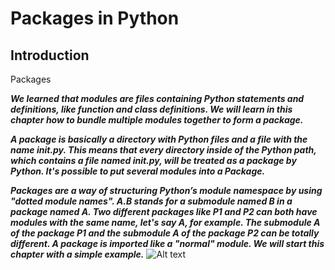 
# Packages in Python
## Introduction
Packages 

***We learned that modules are files containing Python statements and definitions, like function and class definitions. We will learn in this chapter how to bundle multiple modules together to form a package.***

***A package is basically a directory with Python files and a file with the name __init__.py. This means that every directory inside of the Python path, which contains a file named __init__.py, will be treated as a package by Python. It's possible to put several modules into a Package.***

***Packages are a way of structuring Python’s module namespace by using "dotted module names". A.B stands for a submodule named B in a package named A. Two different packages like P1 and P2 can both have modules with the same name, let's say A, for example. The submodule A of the package P1 and the submodule A of the package P2 can be totally different. A package is imported like a "normal" module. We will start this chapter with a simple example.***
![Alt text](https://media.geeksforgeeks.org/wp-content/uploads/Python-Packages.jpg "a title")